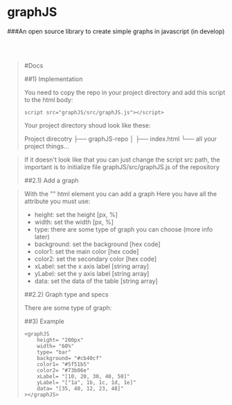 # graphJS

###An open source library to create simple graphs in javascript (in develop)

<br><br>

>#Docs
>
>##1) Implementation
>
>You need to copy the repo in your project directory
>and add this script to the html body:
>```
>script src="graphJS/src/graphJS.js"></script>
>```
>
>Your project directory shoud look like these:
>
>Project direcotry
>    ├── graphJS-repo
>    │
>    ├── index.html
>    └── all your project things...

>If it doesn't look like that you can just change
>the script src path, the important is to initialize
>file graphJS/src/graphJS.js of the repository
>
>##2.1) Add a graph

>With the "<graphJS>" html element you can add a graph
>Here you have all the attribute you must use:
>- height:     set the height [px, %]
>- width:      set the width [px, %]
>- type:       there are some type of graph you can choose
>              (more info later)
>- background: set the background [hex code]
>- color1:     set the main color [hex code]
>- color2:     set the secondary color [hex code]
>- xLabel:     set the x axis label [string array]
>- yLabel:     set the y axis label [string array]
>- data:       set the data of the table [string array]
>
>##2.2) Graph type and specs
>
>There are some type of graph:
>
>##3) Example
>
> ```
> <graphJS
>     height= "200px"
>     width= "60%"
>     type= "bar"
>     background= "#cb40cf"
>     color1= "#5f51b5"
>     color2= "#73b06e"
>     xLabel= "[10, 20, 30, 40, 50]"
>     yLabel= "["1a", 1b, 1c, 1d, 1e]"
>     data= "[35, 40, 12, 23, 48]"
> ></graphJS>
> ```
